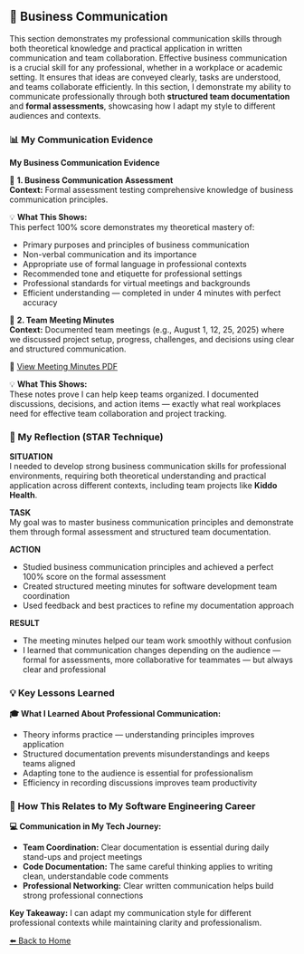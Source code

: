 ## 💼 Business Communication
This section demonstrates my professional communication skills through both theoretical knowledge and practical application in written communication and team collaboration. Effective business communication is a crucial skill for any professional, whether in a workplace or academic setting. It ensures that ideas are conveyed clearly, tasks are understood, and teams collaborate efficiently. In this section, I demonstrate my ability to communicate professionally through both **structured team documentation** and **formal assessments**, showcasing how I adapt my style to different audiences and contexts.

### 📊 My Communication Evidence
**My Business Communication Evidence**

📝 **1. Business Communication Assessment**  
**Context:** Formal assessment testing comprehensive knowledge of business communication principles.

💡 **What This Shows:**  
This perfect 100% score demonstrates my theoretical mastery of:  
- Primary purposes and principles of business communication  
- Non-verbal communication and its importance  
- Appropriate use of formal language in professional contexts  
- Recommended tone and etiquette for professional settings  
- Professional standards for virtual meetings and backgrounds  
- Efficient understanding — completed in under 4 minutes with perfect accuracy

📝 **2. Team Meeting Minutes**  
**Context:** Documented team meetings (e.g., August 1, 12, 25, 2025) where we discussed project setup, progress, challenges, and decisions using clear and structured communication.

📎 [View Meeting Minutes PDF](https://github.com/YourUsername/digital-portfolio/blob/main/business-communication/meeting-minutes.pdf)

💡 **What This Shows:**  
These notes prove I can help keep teams organized. I documented discussions, decisions, and action items — exactly what real workplaces need for effective team collaboration and project tracking.

### 🎯 My Reflection (STAR Technique)
**SITUATION**  
I needed to develop strong business communication skills for professional environments, requiring both theoretical understanding and practical application across different contexts, including team projects like **Kiddo Health**.

**TASK**  
My goal was to master business communication principles and demonstrate them through formal assessment and structured team documentation.

**ACTION**  
- Studied business communication principles and achieved a perfect 100% score on the formal assessment  
- Created structured meeting minutes for software development team coordination  
- Used feedback and best practices to refine my documentation approach  

**RESULT**  
- The meeting minutes helped our team work smoothly without confusion  
- I learned that communication changes depending on the audience — formal for assessments, more collaborative for teammates — but always clear and professional

### 💡 Key Lessons Learned
**🎓 What I Learned About Professional Communication:**  
- Theory informs practice — understanding principles improves application  
- Structured documentation prevents misunderstandings and keeps teams aligned  
- Adapting tone to the audience is essential for professionalism  
- Efficiency in recording discussions improves team productivity

### 🔗 How This Relates to My Software Engineering Career
**💻 Communication in My Tech Journey:**  
- **Team Coordination:** Clear documentation is essential during daily stand-ups and project meetings  
- **Code Documentation:** The same careful thinking applies to writing clean, understandable code comments  
- **Professional Networking:** Clear written communication helps build strong professional connections  

**Key Takeaway:** I can adapt my communication style for different professional contexts while maintaining clarity and professionalism.

[⬅️ Back to Home](#work-readiness-portfolio)
